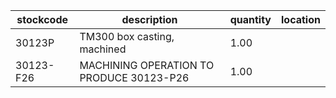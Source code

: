 |stockcode|description|quantity|location|
|---------|-----------|--------|--------|
|30123P|TM300 box casting, machined|1.00||
|30123-F26|MACHINING OPERATION TO PRODUCE 30123-P26|1.00||
